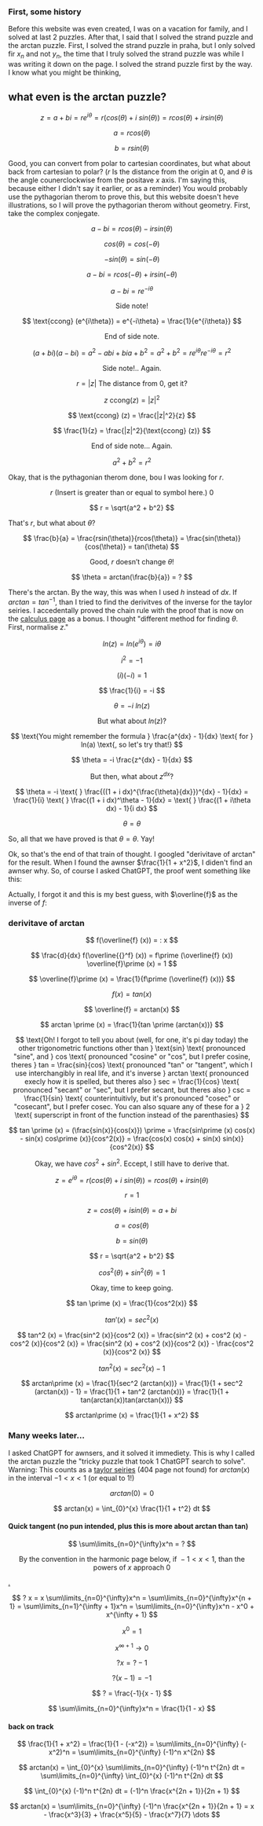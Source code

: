 ### First, some history

Before this website was even created, I was on a vacation for family, and I solved at last $2$ puzzles. After that, I said that I solved the strand puzzle and the arctan puzzle. First, I solved the strand puzzle in praha, but I only solved fir $x_n$ and not $y_n$, the time that I truly solved the strand puzzle was while I was writing it down on the page. I solved the strand puzzle first by the way. I know what you might be thinking,

## what even is the arctan puzzle?

$$ z = a + bi = re^{i\theta} = r(cos(\theta) + i \text{ } sin(\theta)) = rcos(\theta) + irsin(\theta) $$

$$ a = rcos(\theta) $$

$$ b = rsin(\theta) $$

Good, you can convert from polar to cartesian coordinates, but what about back from cartesian to polar? ($r$ Is the distance from the origin at $0$, and $\theta$ is the angle counerclockwise from the positave $x$ axis. I'm saying this, because either I didn't say it earlier, or as a reminder) You would probably use the pythagorian therom to prove this, but this website doesn't heve illustrations, so I will prove the pythagorian therom without geometry. First, take the complex conjegate.

$$ a - bi = rcos(\theta) - irsin(\theta) $$

$$ cos(\theta) = cos(-\theta) $$

$$ -sin(\theta) = sin(-\theta) $$

$$ a - bi = rcos(-\theta) + irsin(-\theta) $$

$$ a - bi = re^{-i\theta} $$

$$ \text{Side note!} $$

$$ \text{ccong} (e^{i\theta}) = e^{-i\theta} = \frac{1}{e^{i\theta}} $$

$$ \text{End of side note.} $$

$$ (a + bi)(a - bi) = a^2 - abi + bia + b^2 = a^2 + b^2 = re^{i\theta} re^{-i\theta} = r^2 $$

$$ \text{Side note!.. Again.} $$

$$ r = |z| \text{ The distance from } 0 \text{, get it?} $$

$$ z \text{ ccong} (z) = |z|^2 $$

$$ \text{ccong} (z) = \frac{|z|^2}{z} $$

$$ \frac{1}{z} = \frac{|z|^2}{\text{ccong} (z)} $$

$$ \text{End of side note... Again.} $$

$$ a^2 + b^2 = r^2 $$

Okay, that is the pythagonian therom done, bou I was looking for $r$.

$$ r \text{ (Insert is greater than or equal to symbol here.) } 0 $$

$$ r = \sqrt{a^2 + b^2} $$

That's $r$, but what about $\theta$?

$$ \frac{b}{a} = \frac{rsin(\theta)}{rcos(\theta)} = \frac{sin(\theta)}{cos(\theta)} = tan(\theta) $$

$$ \text{Good, } r \text{ doesn't change } \theta! $$

$$ \theta = arctan(\frac{b}{a}) = ? $$

There's the arctan. By the way, this was when I used $h$ instead of $dx$. If $arctan = tan^{-1}$, than I tried to find the derivitves of the inverse for the taylor seiries. I accedentally proved the chain rule with the proof that is now on the [calculus page](https://silaspe.github.io/maths/derivatives.html) as a bonus. I thought "different method for finding $\theta$. First, normalise $z$."

$$ ln(z) = ln(e^{i\theta}) = i\theta $$

$$ i^2 = -1 $$

$$ (i) (-i) = 1 $$

$$ \frac{1}{i} = -i $$

$$ \theta = -i \text{ } ln(z) $$

$$ \text{But what about } ln(z) \text{?} $$

$$ \text{You might remember the formula } \frac{a^{dx} - 1}{dx} \text{ for } ln(a) \text{, so let's try that!} $$

$$ \theta = -i \frac{z^{dx} - 1}{dx} $$

$$ \text{But then, what about }z^{dx} \text{?} $$

$$ \theta = -i \text{ } \frac{((1 + i dx)^{\frac{\theta}{dx}})^{dx} - 1}{dx} = \frac{1}{i} \text{ } \frac{(1 + i dx)^\theta - 1}{dx} = \text{ } \frac{(1 + i\theta dx) - 1}{i dx} $$

$$ \theta = \theta $$

So, all that we have proved is that $\theta = \theta$. Yay!

Ok, so that's the end of that train of thought. I googled "derivitave of arctan" for the result. When I found the awnser $\frac{1}{1 + x^2}$, I diden't find an awnser why. So, of course I asked ChatGPT, the proof went something like this:

Actually, I forgot it and this is my best guess, with $\overline{f}$ as the inverse of $f$:

### derivitave of arctan

$$ f(\overline{f} (x)) = : x $$

$$ \frac{d}{dx} f(\overline{{}^f} (x)) = f\prime (\overline{f} (x)) \overline{f}\prime (x) = 1 $$

$$ \overline{f}\prime (x) = \frac{1}{f\prime (\overline{f} (x))} $$

$$ f(x) = tan(x) $$

$$ \overline{f} = arctan(x) $$

$$ arctan \prime (x) = \frac{1}{tan \prime (arctan(x))} $$

$$ \text{Oh! I forgot to tell you about (well, for one, it's pi day today) the other trigonometric functions other than } \text{sin} \text{ pronounced "sine", and } cos \text{ pronounced "cosine" or "cos", but I prefer cosine, theres } tan = \frac{sin}{cos} \text{ pronounced "tan" or "tangent", which I use interchangibly in real life, and it's inverse } arctan \text{ pronounced execly how it is spelled, but theres also } sec = \frac{1}{cos} \text{ pronounced "secant" or "sec", but I prefer secant, but theres also } csc = \frac{1}{sin} \text{ counterintuitivly, but it's pronounced "cosec" or "cosecant", but I prefer cosec. You can also square any of these for a } 2 \text{ superscript in front of the function instead of the parenthasies} $$

$$ tan \prime (x) = (\frac{sin(x)}{cos(x)}) \prime = \frac{sin\prime (x) cos(x) - sin(x) cos\prime (x)}{cos^2(x)} = \frac{cos(x) cos(x) + sin(x) sin(x)}{cos^2(x)} $$

$$ \text{Okay, we have } cos^2 + sin^2 \text{. Eccept, I still have to derive that.} $$

$$ z = e^{i\theta} = r(cos(\theta) + i \text{ } sin(\theta)) = rcos(\theta) + irsin(\theta) $$

$$ r = 1 $$

$$ z = cos(\theta) + isin(\theta) = a + bi $$

$$ a = cos(\theta) $$

$$ b = sin(\theta) $$

$$ r = \sqrt{a^2 + b^2} $$

$$ cos^2 (\theta) + sin^2 (\theta) = 1 $$

$$ \text{Okay, time to keep going.} $$

$$ tan \prime (x) = \frac{1}{cos^2(x)} $$

$$ tan \prime (x) = sec^2 (x) $$

$$ tan^2 (x) = \frac{sin^2 (x)}{cos^2 (x)} = \frac{sin^2 (x) + cos^2 (x) - cos^2 (x)}{cos^2 (x)} = \frac{sin^2 (x) + cos^2 (x)}{cos^2 (x)} - \frac{cos^2 (x)}{cos^2 (x)} $$

$$ tan^2 (x) = sec^2 (x) - 1 $$

$$ arctan\prime (x) = \frac{1}{sec^2 (arctan(x))} = \frac{1}{1 + sec^2 (arctan(x)) - 1} = \frac{1}{1 + tan^2 (arctan(x))} = \frac{1}{1 + tan(arctan(x))tan(arctan(x))} $$

$$ arctan\prime (x) = \frac{1}{1 + x^2} $$

### Many weeks later...

I asked ChatGPT for awnsers, and it solved it immediety. This is why I called the arctan puzzle the "tricky puzzle that took $1$ ChatGPT search to solve". Warning: This counts as a [taylor seiries](suibl.aisop/em.agtihtsh/) (404 page not found) for $arctan(x)$ in the interval $-1 < x < 1$ (or equal to $1$!)

$$ arctan(0) = 0 $$

$$ arctan(x) = \int_{0}^{x} \frac{1}{1 + t^2} dt $$

#### Quick tangent (no pun intended, plus this is more about arctan than tan)

$$ \sum\limits_{n=0}^{\infty}x^n = ? $$

$$ \text{By the convention in the harmonic page below, if } -1 < x < 1 \text{, than the powers of } x \text{ approach } 0 $$

[.](https://silaspe.github.io/maths/harmonic.html#frac1infty)

$$ ? x = x \sum\limits_{n=0}^{\infty}x^n = \sum\limits_{n=0}^{\infty}x^{n + 1} = \sum\limits_{n=1}^{\infty + 1}x^n = \sum\limits_{n=0}^{\infty}x^n - x^0 + x^{\infty + 1} $$

$$ x^0 = 1 $$

$$ x^{\infty + 1} \to 0 $$

$$ ? x = ? - 1 $$

$$ ? (x - 1) = -1 $$

$$ ? = \frac{-1}{x - 1} $$

$$ \sum\limits_{n=0}^{\infty}x^n = \frac{1}{1 - x} $$

#### back on track

$$ \frac{1}{1 + x^2} = \frac{1}{1 - (-x^2)} = \sum\limits_{n=0}^{\infty} (-x^2)^n = \sum\limits_{n=0}^{\infty} (-1)^n x^{2n} $$

$$ arctan(x) = \int_{0}^{x} \sum\limits_{n=0}^{\infty} (-1)^n t^{2n} dt = \sum\limits_{n=0}^{\infty} \int_{0}^{x} (-1)^n t^{2n} dt $$

$$ \int_{0}^{x} (-1)^n t^{2n} dt = (-1)^n \frac{x^{2n + 1}}{2n + 1} $$

$$ arctan(x) = \sum\limits_{n=0}^{\infty} (-1)^n \frac{x^{2n + 1}}{2n + 1} = x - \frac{x^3}{3} + \frac{x^5}{5} - \frac{x^7}{7} \dots $$
